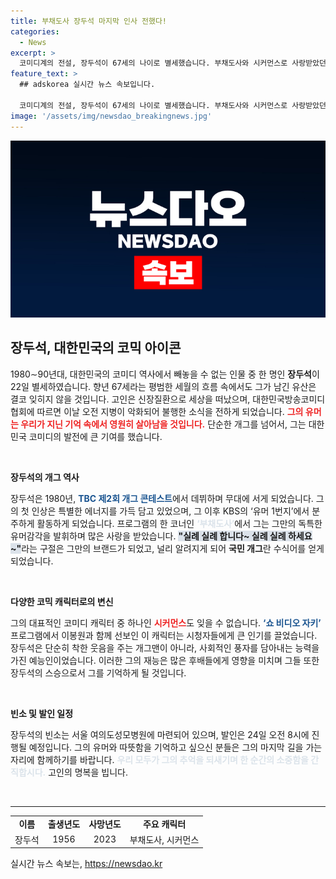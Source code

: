 ```yaml
---
title: 부채도사 장두석 마지막 인사 전했다!
categories:
  - News
excerpt: >
  코미디계의 전설, 장두석이 67세의 나이로 별세했습니다. 부채도사와 시커먼스로 사랑받았던 그의 유머는 여전히 많은 이들의 기억 속에 남아 있습니다. 빈소는 여의도성모병원에 마련되어 있으며, 발인은 24일입니다.
feature_text: >
  ## adskorea 실시간 뉴스 속보입니다.

  코미디계의 전설, 장두석이 67세의 나이로 별세했습니다. 부채도사와 시커먼스로 사랑받았던 그의 유머는 여전히 많은 이들의 기억 속에 남아 있습니다. 빈소는 여의도성모병원에 마련되어 있으며, 발인은 24일입니다.
image: '/assets/img/newsdao_breakingnews.jpg'
---
```


<p><img src="/assets/img/newsdao_breakingnews.jpg" alt="adskorea 속보" /></p>

<h2 data-ke-size="size26">장두석, 대한민국의 코믹 아이콘</h2>

<p data-ke-size="size16">1980∼90년대, 대한민국의 코미디 역사에서 빼놓을 수 없는 인물 중 한 명인 <b>장두석</b>이 22일 별세하였습니다. 향년 67세라는 평범한 세월의 흐름 속에서도 그가 남긴 유산은 결코 잊히지 않을 것입니다. 고인은 신장질환으로 세상을 떠났으며, 대한민국방송코미디협회에 따르면 이날 오전 지병이 악화되어 불행한 소식을 전하게 되었습니다. <b><span style="color: #ee2323;">그의 유머는 우리가 지닌 기억 속에서 영원히 살아남을 것입니다.</span></b> 단순한 개그를 넘어서, 그는 대한민국 코미디의 발전에 큰 기여를 했습니다.</p>

<p data-ke-size="size16">&nbsp;</p>

<p><b>장두석의 개그 역사</b></p>

<p data-ke-size="size16">장두석은 1980년, <b><span style="color: #1a5490;">TBC 제2회 개그 콘테스트</span></b>에서 데뷔하며 무대에 서게 되었습니다. 그의 첫 인상은 특별한 에너지를 가득 담고 있었으며, 그 이후 KBS의 ‘유머 1번지’에서 분주하게 활동하게 되었습니다. 프로그램의 한 코너인 <b><span style="color: #21538527;">‘부채도사’</span></b>에서 그는 그만의 독특한 유머감각을 발휘하며 많은 사랑을 받았습니다. <b><span style="background-color: #21538527;">"실례 실례 합니다~ 실례 실례 하세요~"</span></b>라는 구절은 그만의 브랜드가 되었고, 널리 알려지게 되어 <b>국민 개그</b>란 수식어를 얻게 되었습니다.</p>

<p data-ke-size="size16">&nbsp;</p>

<p><b>다양한 코믹 캐릭터로의 변신</b></p>

<p data-ke-size="size16">그의 대표적인 코미디 캐릭터 중 하나인 <b><span style="color: #ee2323;">시커먼스</span></b>도 잊을 수 없습니다. <b><span style="color: #1a5490;">‘쇼 비디오 자키’</span></b> 프로그램에서 이봉원과 함께 선보인 이 캐릭터는 시청자들에게 큰 인기를 끌었습니다. 장두석은 단순히 착한 웃음을 주는 개그맨이 아니라, 사회적인 풍자를 담아내는 능력을 가진 예능인이었습니다. 이러한 그의 재능은 많은 후배들에게 영향을 미치며 그들 또한 장두석의 스승으로서 그를 기억하게 될 것입니다.</p>

<p data-ke-size="size16">&nbsp;</p>

<p><b>빈소 및 발인 일정</b></p>

<p data-ke-size="size16">장두석의 빈소는 서울 여의도성모병원에 마련되어 있으며, 발인은 24일 오전 8시에 진행될 예정입니다. 그의 유머와 따뜻함을 기억하고 싶으신 분들은 그의 마지막 길을 가는 자리에 함께하기를 바랍니다. <b><span style="color: #21538527;">우리 모두가 그의 추억을 되새기며 한 순간의 소중함을 간직합시다.</span></b> 고인의 명복을 빕니다.</p>

<p data-ke-size="size16">&nbsp;</p>

<hr />

<table style="width: 100%">
  <tr>
    <td style="text-align: center; height: 17px;"><b>이름</b></td>
    <td style="text-align: center; height: 17px;"><b>출생년도</b></td>
    <td style="text-align: center; height: 17px;"><b>사망년도</b></td>
    <td style="text-align: center; height: 17px;"><b>주요 캐릭터</b></td>
  </tr>
  <tr>
    <td style="text-align: center; height: 17px;">장두석</td>
    <td style="text-align: center; height: 17px;">1956</td>
    <td style="text-align: center; height: 17px;">2023</td>
    <td style="text-align: center; height: 17px;">부채도사, 시커먼스</td>
  </tr>
</table>
실시간 뉴스 속보는, <a href="https://newsdao.kr" rel="dofollow">https://newsdao.kr</a>


